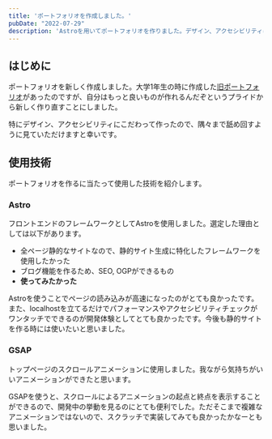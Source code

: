 ```yaml
---
title: 'ポートフォリオを作成しました。'
pubDate: "2022-07-29"
description: 'Astroを用いてポートフォリオを作りました。デザイン、アクセシビリティにこだわって作ったのでぜひ楽しんでください。'
---
```


## はじめに

ポートフォリオを新しく作成しました。大学1年生の時に作成した[旧ポートフォリオ](https://yutteee-portfolio.netlify.app/)があったのですが、自分はもっと良いものが作れるんだぞというプライドから新しく作り直すことにしました。

特にデザイン、アクセシビリティにこだわって作ったので、隅々まで舐め回すように見ていただけますと幸いです。

## 使用技術

ポートフォリオを作るに当たって使用した技術を紹介します。

### Astro

フロントエンドのフレームワークとしてAstroを使用しました。選定した理由としては以下があります。

- 全ページ静的なサイトなので、静的サイト生成に特化したフレームワークを使用したかった
- ブログ機能を作るため、SEO, OGPができるもの
- **使ってみたかった**

Astroを使うことでページの読み込みが高速になったのがとても良かったです。また、localhostを立てるだけでパフォーマンスやアクセシビリティチェックがワンタッチでできるのが開発体験としてとても良かったです。今後も静的サイトを作る時には使いたいと思いました。

### GSAP

トップページのスクロールアニメーションに使用しました。我ながら気持ちがいいアニメーションができたと思います。

GSAPを使うと、スクロールによるアニメーションの起点と終点を表示することができるので、開発中の挙動を見るのにとても便利でした。ただそこまで複雑なアニメーションではないので、スクラッチで実装してみても良かったかなーとも思いました。

